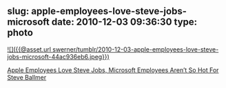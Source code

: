 slug: apple-employees-love-steve-jobs-microsoft
date: 2010-12-03 09:36:30
type: photo
---

[![]({{@asset.url swerner/tumblr/2010-12-03-apple-employees-love-steve-jobs-microsoft-44ac936eb6.jpeg}})](http://www.businessinsider.com/chart-of-the-day-apple-employees-love-steve-jobs-microsoft-employees-arent-so-hot-for-steve-ballmer-2010-12?utm_source=feedburner&utm_medium=feed&utm_campaign=Feed%3A+typepad%2Falleyinsider%2Fsilicon_alley_insider+%28Silicon+Alley+Insider%29)

[Apple Employees Love Steve Jobs, Microsoft Employees Aren’t So Hot For Steve Ballmer](http://www.businessinsider.com/chart-of-the-day-apple-employees-love-steve-jobs-microsoft-employees-arent-so-hot-for-steve-ballmer-2010-12?utm_source=feedburner&utm_medium=feed&utm_campaign=Feed%3A+typepad%2Falleyinsider%2Fsilicon_alley_insider+%28Silicon+Alley+Insider%29)
